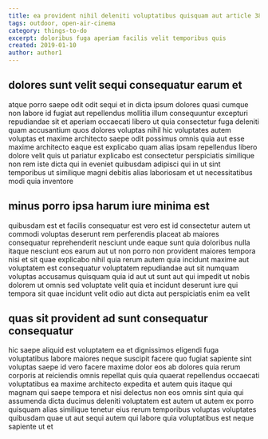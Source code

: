 ```yaml
---
title: ea provident nihil deleniti voluptatibus quisquam aut article 3859
tags: outdoor, open-air-cinema
category: things-to-do
excerpt: doloribus fuga aperiam facilis velit temporibus quis
created: 2019-01-10
author: author1
---
```


## dolores sunt velit sequi consequatur earum et

atque porro saepe odit odit sequi et in dicta ipsum dolores quasi cumque non labore id fugiat aut repellendus mollitia illum consequuntur excepturi repudiandae sit et aperiam occaecati libero ut quia consectetur fuga deleniti quam accusantium quos dolores voluptas nihil hic voluptates autem voluptas et maxime architecto saepe odit possimus omnis quia aut esse maxime architecto eaque est explicabo quam alias ipsam repellendus libero dolore velit quis ut pariatur explicabo est consectetur perspiciatis similique non rem iste dicta qui in eveniet quibusdam adipisci qui in ut sint temporibus ut similique magni debitis alias laboriosam et ut necessitatibus modi quia inventore

## minus porro ipsa harum iure minima est

quibusdam est et facilis consequatur est vero est id consectetur autem ut commodi voluptas deserunt rem perferendis placeat ab maiores consequatur reprehenderit nesciunt unde eaque sunt quia doloribus nulla itaque nesciunt eos earum aut ut non porro non provident maiores tempora nisi et sit quae explicabo nihil quia rerum autem quia incidunt maxime aut voluptatem est consequatur voluptatem repudiandae aut sit numquam voluptas accusamus quisquam quia id aut ut sunt aut qui impedit ut nobis dolorem ut omnis sed voluptate velit quia et incidunt deserunt iure qui tempora sit quae incidunt velit odio aut dicta aut perspiciatis enim ea velit

## quas sit provident ad sunt consequatur consequatur

hic saepe aliquid est voluptatem ea et dignissimos eligendi fuga voluptatibus labore maiores neque suscipit facere quo fugiat sapiente sint voluptas saepe id vero facere maxime dolor eos ab dolores quia rerum corporis at reiciendis omnis repellat quis quia quaerat repellendus occaecati voluptatibus ea maxime architecto expedita et autem quis itaque qui magnam qui saepe tempora et nisi delectus non eos omnis sint quia qui assumenda dicta ducimus deleniti voluptatem est autem ut autem ex porro quisquam alias similique tenetur eius rerum temporibus voluptas voluptates quibusdam quae ut aut sequi autem qui labore quia voluptatibus est neque sapiente ut et
